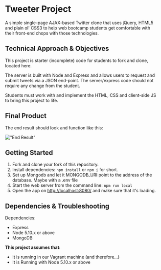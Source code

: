 # Tweeter Project

A simple single-page AJAX-based Twitter clone that uses jQuery, HTML5 and plain ol' CSS3 to help web bootcamp students get comfortable with their front-end chops with those technologies.

## Technical Approach & Objectives

This project is starter (incomplete) code for students to fork and clone, located here.

The server is built with Node and Express and allows users to request and submit tweets via a JSON end-point. The server/express code should not require any change from the student.

Students must work with and implement the HTML, CSS and client-side JS to bring this project to life.

## Final Product

The end result should look and function like this:

!["End Result"](https://d.pr/i/1eyEY/4MEH16BY+)

## Getting Started

1. Fork and clone your fork of this repository.
2. Install dependencies: `npm install` or `npm i` for short.
3. Set up Mongodb and let it MONGODB_URI point to the address of the database. Maybe with a .env file
4. Start the web server from the command line: `npm run local`
5. Open the app on <http://localhost:8080/> and make sure that it's loading.

## Dependencies & Troubleshooting

Dependencies:

- Express
- Node 5.10.x or above
- MongoDB

**This project assumes that:**

- It is running in our Vagrant machine (and therefore...)
- It is Running with Node 5.10.x or above



